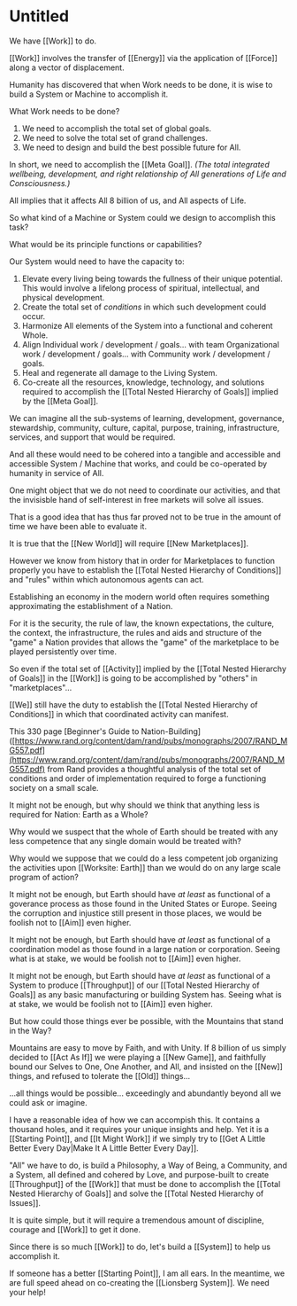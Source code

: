 # Untitled
We have [[Work]] to do. 

[[Work]] involves the transfer of [[Energy]] via the application of [[Force]] along a vector of displacement. 

Humanity has discovered that when Work needs to be done, it is wise to build a System or Machine to accomplish it. 

What Work needs to be done? 

1. We need to accomplish the total set of global goals. 
2. We need to solve the total set of grand challenges. 
3. We need to design and build the best possible future for All. 

In short, we need to accomplish the [[Meta Goal]]. _(The total integrated wellbeing, development, and right relationship of All generations of Life and Consciousness.)_

All implies that it affects All 8 billion of us, and All aspects of Life. 

So what kind of a Machine or System could we design to accomplish this task?  

What would be its principle functions or capabilities? 

Our System would need to have the capacity to: 

1. Elevate every living being towards the fullness of their unique potential. This would involve a lifelong process of spiritual, intellectual, and physical development. 
2. Create the total set of _conditions_ in which such development could occur. 
3. Harmonize All elements of the System into a functional and coherent Whole. 
4. Align Individual work / development / goals... with team Organizational work / development / goals... with Community work / development / goals. 
5. Heal and regenerate all damage to the Living System. 
6. Co-create all the resources, knowledge, technology, and solutions required to accomplish the [[Total Nested Hierarchy of Goals]] implied by the [[Meta Goal]]. 

We can imagine all the sub-systems of learning, development, governance, stewardship, community, culture, capital, purpose, training, infrastructure, services, and support that would be required. 

And all these would need to be cohered into a tangible and accessible and accessible System / Machine that works, and could be co-operated by humanity in service of All. 

One might object that we do not need to coordinate our activities, and that the invisisble hand of self-interest in free markets will solve all issues. 

That is a good idea that has thus far proved not to be true in the amount of time we have been able to evaluate it. 

It is true that the [[New World]] will require [[New Marketplaces]]. 

However we know from history that in order for Marketplaces to function properly you have to establish the [[Total Nested Hierarchy of Conditions]] and "rules" within which autonomous agents can act. 

Establishing an economy in the modern world often requires something approximating the establishment of a Nation. 

For it is the security, the rule of law, the known expectations, the culture, the context, the infrastructure, the rules and aids and structure of the "game" a Nation provides that allows the "game" of the marketplace to be played persistently over time. 

So even if the total set of [[Activity]] implied by the [[Total Nested Hierarchy of Goals]] in the [[Work]] is going to be accomplished by "others" in "marketplaces"... 

[[We]] still have the duty to establish the [[Total Nested Hierarchy of Conditions]] in which that coordinated activity can manifest. 

This 330 page [Beginner's Guide to Nation-Building]([https://www.rand.org/content/dam/rand/pubs/monographs/2007/RAND_MG557.pdf](https://www.rand.org/content/dam/rand/pubs/monographs/2007/RAND_MG557.pdf) from Rand provides a thoughtful analysis of the total set of conditions and order of implementation required to forge a functioning society on a small scale. 

It might not be enough, but why should we think that anything less is required for Nation: Earth as a Whole? 

Why would we suspect that the whole of Earth should be treated with any less competence that any single domain would be treated with? 

Why would we suppose that we could do a less competent job organizing the activities upon [[Worksite: Earth]] than we would do on any large scale program of action? 

It might not be enough, but Earth should have _at least_ as functional of a goverance process as those found in the United States or Europe. Seeing the corruption and injustice still present in those places, we would be foolish not to [[Aim]] even higher. 

It might not be enough, but Earth should have _at least_ as functional of a coordination model as those found in a large nation or corporation. Seeing what is at stake, we would be foolish not to [[Aim]] even higher. 

It might not be enough, but Earth should have _at least_ as functional of a System to produce [[Throughput]] of our [[Total Nested Hierarchy of Goals]] as any basic manufacturing or building System has. Seeing what is at stake, we would be foolish not to [[Aim]] even higher. 

But how could those things ever be possible, with the Mountains that stand in the Way? 

Mountains are easy to move by Faith, and with Unity. If 8 billion of us simply decided to [[Act As If]] we were playing a [[New Game]], and faithfully bound our Selves to One, One Another, and All, and insisted on the [[New]] things, and refused to tolerate the [[Old]] things... 

...all things would be possible... exceedingly and abundantly beyond all we could ask or imagine. 

I have a reasonable idea of how we can accompish this. It contains a thousand holes, and it requires your unique insights and help. Yet it is a [[Starting Point]], and [[It Might Work]] if we simply try to [[Get A Little Better Every Day|Make It A Little Better Every Day]].  

"All" we have to do, is build a Philosophy, a Way of Being, a Community, and a System, all defined and cohered by Love, and purpose-built to create [[Throughput]] of the [[Work]] that must be done to accomplish the [[Total Nested Hierarchy of Goals]] and solve the [[Total Nested Hierarchy of Issues]]. 

It is quite simple, but it will require a tremendous amount of discipline, courage and [[Work]] to get it done. 

Since there is so much [[Work]] to do, let's build a [[System]] to help us accomplish it. 

If someone has a better [[Starting Point]], I am all ears. In the meantime, we are full speed ahead on co-creating the [[Lionsberg System]]. We need your help! 
